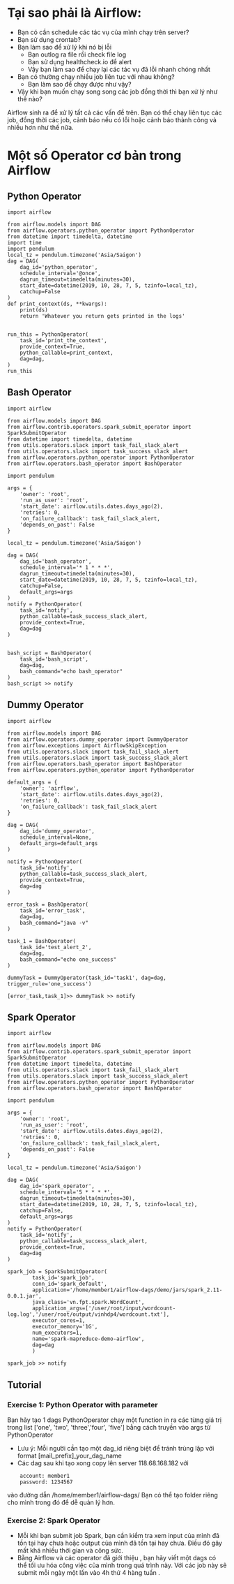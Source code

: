 # Tại sao phải là Airflow:
- Bạn có cần schedule các tác vụ của mình chạy trên server?
- Bạn sử dụng crontab?
- Bạn làm sao để xử lý khi nó bị lỗi
  - Bạn outlog ra file rồi check file log
  - Bạn sử dụng healthcheck.io để alert
  - Vậy bạn làm sao để chạy lại các tác vụ đã lỗi nhanh chóng nhất
 - Bạn có thường chạy nhiều job  liên tục với nhau không?
   - Bạn làm sao để chạy được như vậy?
  - Vậy khi bạn muốn chạy song song các job đồng thời thì bạn xử lý như thế nào?
  
  Airflow sinh ra để xử lý tất cả các vấn đề trên. Bạn có thể chạy liên tục các job, đồng thời các job, cảnh báo nếu có lỗi hoặc cảnh báo thành công và nhiều hơn như thế nữa. 
# Một số  Operator cơ bản trong Airflow

## Python Operator 
```
import airflow

from airflow.models import DAG
from airflow.operators.python_operator import PythonOperator
from datetime import timedelta, datetime
import time
import pendulum
local_tz = pendulum.timezone('Asia/Saigon')
dag = DAG(
    dag_id='python_operator',
    schedule_interval='@once',
    dagrun_timeout=timedelta(minutes=30),
    start_date=datetime(2019, 10, 28, 7, 5, tzinfo=local_tz),
    catchup=False
)
def print_context(ds, **kwargs):
    print(ds)
    return 'Whatever you return gets printed in the logs'


run_this = PythonOperator(
    task_id='print_the_context',
    provide_context=True,
    python_callable=print_context,
    dag=dag,
)
run_this
```

## Bash Operator 
```
import airflow

from airflow.models import DAG
from airflow.contrib.operators.spark_submit_operator import SparkSubmitOperator
from datetime import timedelta, datetime
from utils.operators.slack import task_fail_slack_alert
from utils.operators.slack import task_success_slack_alert
from airflow.operators.python_operator import PythonOperator
from airflow.operators.bash_operator import BashOperator

import pendulum

args = {
    'owner': 'root',
    'run_as_user': 'root',
    'start_date': airflow.utils.dates.days_ago(2),
    'retries': 0,
    'on_failure_callback': task_fail_slack_alert,
    'depends_on_past': False
}

local_tz = pendulum.timezone('Asia/Saigon')

dag = DAG(
    dag_id='bash_operator',
    schedule_interval='* 1 * * *',
    dagrun_timeout=timedelta(minutes=30),
    start_date=datetime(2019, 10, 28, 7, 5, tzinfo=local_tz),
    catchup=False,
    default_args=args
)
notify = PythonOperator(
    task_id='notify',
    python_callable=task_success_slack_alert,
    provide_context=True,
    dag=dag
)


bash_script = BashOperator(
    task_id='bash_script',
    dag=dag,
    bash_command="echo bash_operator"
)
bash_script >> notify
```

## Dummy Operator 
```
import airflow

from airflow.models import DAG
from airflow.operators.dummy_operator import DummyOperator
from airflow.exceptions import AirflowSkipException
from utils.operators.slack import task_fail_slack_alert
from utils.operators.slack import task_success_slack_alert
from airflow.operators.bash_operator import BashOperator
from airflow.operators.python_operator import PythonOperator

default_args = {
    'owner': 'airflow',
    'start_date': airflow.utils.dates.days_ago(2),
    'retries': 0,
    'on_failure_callback': task_fail_slack_alert
}

dag = DAG(
    dag_id='dummy_operator',
    schedule_interval=None,
    default_args=default_args
)

notify = PythonOperator(
    task_id='notify',
    python_callable=task_success_slack_alert,
    provide_context=True,
    dag=dag
)

error_task = BashOperator(
    task_id='error_task',
    dag=dag,
    bash_command="java -v"
)

task_1 = BashOperator(
    task_id='test_alert_2',
    dag=dag,
    bash_command="echo one_success"
)

dummyTask = DummyOperator(task_id='task1', dag=dag, trigger_rule='one_success')

[error_task,task_1]>> dummyTask >> notify
```
## Spark Operator 
```
import airflow

from airflow.models import DAG
from airflow.contrib.operators.spark_submit_operator import SparkSubmitOperator
from datetime import timedelta, datetime
from utils.operators.slack import task_fail_slack_alert
from utils.operators.slack import task_success_slack_alert
from airflow.operators.python_operator import PythonOperator
from airflow.operators.bash_operator import BashOperator

import pendulum

args = {
    'owner': 'root',
    'run_as_user': 'root',
    'start_date': airflow.utils.dates.days_ago(2),
    'retries': 0,
    'on_failure_callback': task_fail_slack_alert,
    'depends_on_past': False
}

local_tz = pendulum.timezone('Asia/Saigon')

dag = DAG(
    dag_id='spark_operator',
    schedule_interval='5 * * * *',
    dagrun_timeout=timedelta(minutes=30),
    start_date=datetime(2019, 10, 28, 7, 5, tzinfo=local_tz),
    catchup=False,
    default_args=args
)
notify = PythonOperator(
    task_id='notify',
    python_callable=task_success_slack_alert,
    provide_context=True,
    dag=dag
)

spark_job = SparkSubmitOperator(
        task_id='spark_job',
        conn_id='spark_default',
        application='/home/member1/airflow-dags/demo/jars/spark_2.11-0.0.1.jar',
        java_class='vn.fpt.spark.WordCount',
        application_args=['/user/root/input/wordcount-log.log','/user/root/output/vinhdp4/wordcount.txt'],
        executor_cores=1,
        executor_memory='1G',
        num_executors=1,
        name='spark-mapreduce-demo-airflow',
        dag=dag
        )

spark_job >> notify 
```
## Tutorial
### Exercise 1: Python Operator with parameter 

Bạn hãy tạo 1 dags PythonOperator chạy một  function in ra các từng giá trị trong list ['one', 'two', 'three','four', 'five'] bằng cách truyền vào args từ PythonOperator 
- Lưu ý: Mỗi người cần tạo một dag_id  riêng  biệt để tránh trùng lặp với format [mail_prefix]_your_dag_name
- Các dag sau khi tạo xong copy lên server 118.68.168.182 với
``` 
	account: member1 
	password: 1234567
```
vào đường dẫn /home/member1/airflow-dags/ 
Bạn có thể tạo folder riêng cho mình trong đó để dễ quản lý hơn.

### Exercise 2:  Spark Operator 
- Mỗi khi bạn submit job Spark, bạn cần kiểm tra xem input của mình đã tồn tại hay chưa hoặc output của mình đã tồn tại hay chưa. Điều đó gây mất khá nhiều thời gian và công sức.
-  Bằng Airflow và các operator đã giới thiệu , bạn hãy viết một dags có thể tối ưu hóa công việc của mình trong quá trình này. 
Với các job này sẽ submit mỗi ngày một lần vào 4h thứ 4 hàng tuần .
